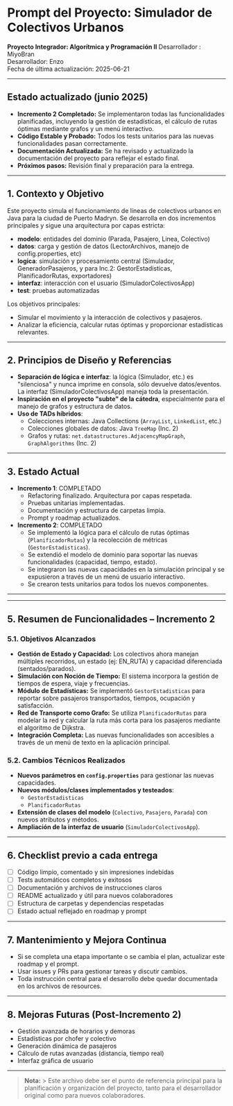 # Prompt del Proyecto: Simulador de Colectivos Urbanos

**Proyecto Integrador: Algorítmica y Programación II** Desarrollador : MiyoBran  
Desarrollador: Enzo  
Fecha de última actualización: 2025-06-21

---

## Estado actualizado (junio 2025)

- **Incremento 2 Completado:** Se implementaron todas las funcionalidades planificadas, incluyendo la gestión de estadísticas, el cálculo de rutas óptimas mediante grafos y un menú interactivo.
- **Código Estable y Probado:** Todos los tests unitarios para las nuevas funcionalidades pasan correctamente.
- **Documentación Actualizada:** Se ha revisado y actualizado la documentación del proyecto para reflejar el estado final.
- **Próximos pasos:** Revisión final y preparación para la entrega.

---

## 1. Contexto y Objetivo

Este proyecto simula el funcionamiento de líneas de colectivos urbanos en Java para la ciudad de Puerto Madryn. Se desarrolla en dos incrementos principales y sigue una arquitectura por capas estricta:

- **modelo**: entidades del dominio (Parada, Pasajero, Linea, Colectivo)
- **datos**: carga y gestión de datos (LectorArchivos, manejo de config.properties, etc)
- **logica**: simulación y procesamiento central (Simulador, GeneradorPasajeros, y para Inc.2: GestorEstadisticas, PlanificadorRutas, exportadores)
- **interfaz**: interacción con el usuario (SimuladorColectivosApp)
- **test**: pruebas automatizadas

Los objetivos principales:
- Simular el movimiento y la interacción de colectivos y pasajeros.
- Analizar la eficiencia, calcular rutas óptimas y proporcionar estadísticas relevantes.

---

## 2. Principios de Diseño y Referencias

- **Separación de lógica e interfaz**: la lógica (Simulador, etc.) es "silenciosa" y nunca imprime en consola, sólo devuelve datos/eventos. La interfaz (SimuladorColectivosApp) maneja toda la presentación.
- **Inspiración en el proyecto "subte" de la cátedra**, especialmente para el manejo de grafos y estructura de datos.
- **Uso de TADs híbridos**:  
  - Colecciones internas: Java Collections (`ArrayList`, `LinkedList`, etc.)
  - Colecciones globales de datos: Java `TreeMap` (Inc. 2)
  - Grafos y rutas: `net.datastructures.AdjacencyMapGraph`, `GraphAlgorithms` (Inc. 2)

---

## 3. Estado Actual

- **Incremento 1**: COMPLETADO
    - Refactoring finalizado. Arquitectura por capas respetada.
    - Pruebas unitarias implementadas.
    - Documentación y estructura de carpetas limpia.
    - Prompt y roadmap actualizados.
- **Incremento 2**: COMPLETADO
    - Se implementó la lógica para el cálculo de rutas óptimas (`PlanificadorRutas`) y la recolección de métricas (`GestorEstadisticas`).
    - Se extendió el modelo de dominio para soportar las nuevas funcionalidades (capacidad, tiempo, estado).
    - Se integraron las nuevas capacidades en la simulación principal y se expusieron a través de un menú de usuario interactivo.
    - Se crearon tests unitarios para todos los nuevos componentes.

---

---

## 5. Resumen de Funcionalidades – Incremento 2

### 5.1. Objetivos Alcanzados

- **Gestión de Estado y Capacidad:** Los colectivos ahora manejan múltiples recorridos, un estado (ej: EN_RUTA) y capacidad diferenciada (sentados/parados).
- **Simulación con Noción de Tiempo:** El sistema incorpora la gestión de tiempos de espera, viaje y frecuencias.
- **Módulo de Estadísticas:** Se implementó `GestorEstadisticas` para reportar sobre pasajeros transportados, tiempos, ocupación y satisfacción.
- **Red de Transporte como Grafo:** Se utiliza `PlanificadorRutas` para modelar la red y calcular la ruta más corta para los pasajeros mediante el algoritmo de Dijkstra.
- **Integración Completa:** Las nuevas funcionalidades son accesibles a través de un menú de texto en la aplicación principal.

### 5.2. Cambios Técnicos Realizados

- **Nuevos parámetros en `config.properties`** para gestionar las nuevas capacidades.
- **Nuevos módulos/clases implementados y testeados**:
  - `GestorEstadisticas`
  - `PlanificadorRutas`
- **Extensión de clases del modelo** (`Colectivo`, `Pasajero`, `Parada`) con nuevos atributos y métodos.
- **Ampliación de la interfaz de usuario** (`SimuladorColectivosApp`).

---

## 6. Checklist previo a cada entrega

- [ ] Código limpio, comentado y sin impresiones indebidas
- [ ] Tests automáticos completos y exitosos
- [ ] Documentación y archivos de instrucciones claros
- [ ] README actualizado y útil para nuevos colaboradores
- [ ] Estructura de carpetas y dependencias respetadas
- [ ] Estado actual reflejado en roadmap y prompt

---

## 7. Mantenimiento y Mejora Continua

- Si se completa una etapa importante o se cambia el plan, actualizar este roadmap y el prompt.
- Usar issues y PRs para gestionar tareas y discutir cambios.
- Toda instrucción central para el desarrollo debe quedar documentada en los archivos de resources.

---

## 8. Mejoras Futuras (Post-Incremento 2)

- Gestión avanzada de horarios y demoras
- Estadísticas por chofer y colectivo
- Generación dinámica de pasajeros
- Cálculo de rutas avanzadas (distancia, tiempo real)
- Interfaz gráfica de usuario

---

> **Nota:** > Este archivo debe ser el punto de referencia principal para la planificación y organización del proyecto, tanto para el desarrollador original como para nuevos colaboradores.